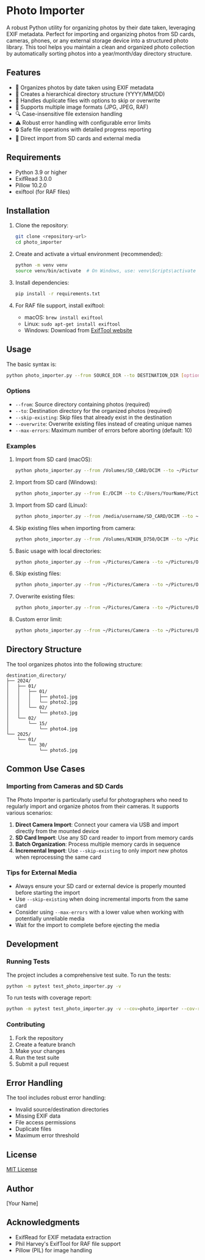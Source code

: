 # Photo Importer

A robust Python utility for organizing photos by their date taken, leveraging EXIF metadata. Perfect for importing and organizing photos from SD cards, cameras, phones, or any external storage device into a structured photo library. This tool helps you maintain a clean and organized photo collection by automatically sorting photos into a year/month/day directory structure.

## Features

- 📅 Organizes photos by date taken using EXIF metadata
- 📁 Creates a hierarchical directory structure (YYYY/MM/DD)
- 🔄 Handles duplicate files with options to skip or overwrite
- 📸 Supports multiple image formats (JPG, JPEG, RAF)
- 🔍 Case-insensitive file extension handling
- ⚠️ Robust error handling with configurable error limits
- 🔒 Safe file operations with detailed progress reporting
- 💾 Direct import from SD cards and external media

## Requirements

- Python 3.9 or higher
- ExifRead 3.0.0
- Pillow 10.2.0
- exiftool (for RAF files)

## Installation

1. Clone the repository:
   ```bash
   git clone <repository-url>
   cd photo_importer
   ```

2. Create and activate a virtual environment (recommended):
   ```bash
   python -m venv venv
   source venv/bin/activate  # On Windows, use: venv\Scripts\activate
   ```

3. Install dependencies:
   ```bash
   pip install -r requirements.txt
   ```

4. For RAF file support, install exiftool:
   - macOS: `brew install exiftool`
   - Linux: `sudo apt-get install exiftool`
   - Windows: Download from [ExifTool website](https://exiftool.org)

## Usage

The basic syntax is:
```bash
python photo_importer.py --from SOURCE_DIR --to DESTINATION_DIR [options]
```

### Options

- `--from`: Source directory containing photos (required)
- `--to`: Destination directory for the organized photos (required)
- `--skip-existing`: Skip files that already exist in the destination
- `--overwrite`: Overwrite existing files instead of creating unique names
- `--max-errors`: Maximum number of errors before aborting (default: 10)

### Examples

1. Import from SD card (macOS):
   ```bash
   python photo_importer.py --from /Volumes/SD_CARD/DCIM --to ~/Pictures/Photo_Library
   ```

2. Import from SD card (Windows):
   ```bash
   python photo_importer.py --from E:/DCIM --to C:/Users/YourName/Pictures/Photo_Library
   ```

3. Import from SD card (Linux):
   ```bash
   python photo_importer.py --from /media/username/SD_CARD/DCIM --to ~/Pictures/Photo_Library
   ```

4. Skip existing files when importing from camera:
   ```bash
   python photo_importer.py --from /Volumes/NIKON_D750/DCIM --to ~/Pictures/Photo_Library --skip-existing
   ```

5. Basic usage with local directories:
   ```bash
   python photo_importer.py --from ~/Pictures/Camera --to ~/Pictures/Organized
   ```

6. Skip existing files:
   ```bash
   python photo_importer.py --from ~/Pictures/Camera --to ~/Pictures/Organized --skip-existing
   ```

7. Overwrite existing files:
   ```bash
   python photo_importer.py --from ~/Pictures/Camera --to ~/Pictures/Organized --overwrite
   ```

8. Custom error limit:
   ```bash
   python photo_importer.py --from ~/Pictures/Camera --to ~/Pictures/Organized --max-errors 5
   ```

## Directory Structure

The tool organizes photos into the following structure:
```
destination_directory/
├── 2024/
│   ├── 01/
│   │   ├── 01/
│   │   │   ├── photo1.jpg
│   │   │   └── photo2.jpg
│   │   └── 02/
│   │       └── photo3.jpg
│   └── 02/
│       └── 15/
│           └── photo4.jpg
└── 2025/
    └── 01/
        └── 30/
            └── photo5.jpg
```

## Common Use Cases

### Importing from Cameras and SD Cards

The Photo Importer is particularly useful for photographers who need to regularly import and organize photos from their cameras. It supports various scenarios:

1. **Direct Camera Import**: Connect your camera via USB and import directly from the mounted device
2. **SD Card Import**: Use any SD card reader to import from memory cards
3. **Batch Organization**: Process multiple memory cards in sequence
4. **Incremental Import**: Use `--skip-existing` to only import new photos when reprocessing the same card

### Tips for External Media

- Always ensure your SD card or external device is properly mounted before starting the import
- Use `--skip-existing` when doing incremental imports from the same card
- Consider using `--max-errors` with a lower value when working with potentially unreliable media
- Wait for the import to complete before ejecting the media

## Development

### Running Tests

The project includes a comprehensive test suite. To run the tests:

```bash
python -m pytest test_photo_importer.py -v
```

To run tests with coverage report:
```bash
python -m pytest test_photo_importer.py -v --cov=photo_importer --cov-report=term-missing
```

### Contributing

1. Fork the repository
2. Create a feature branch
3. Make your changes
4. Run the test suite
5. Submit a pull request

## Error Handling

The tool includes robust error handling:

- Invalid source/destination directories
- Missing EXIF data
- File access permissions
- Duplicate files
- Maximum error threshold

## License

[MIT License](LICENSE)

## Author

[Your Name]

## Acknowledgments

- ExifRead for EXIF metadata extraction
- Phil Harvey's ExifTool for RAF file support
- Pillow (PIL) for image handling
